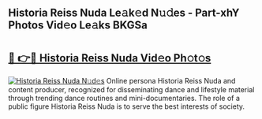 ## Historia Reiss Nuda Le𝚊k𝚎d N𝚞𝚍es - Part-xhY Photos Vid𝚎o Le𝚊ks BKGSa

# <h2><a href="http://fbg3e6f.evod.top/?m=Historia+Reiss+Nuda">🔗 👉🔴 Historia Reiss Nuda Vid𝚎o Ph𝚘t𝚘s</a></h2>

[![Historia Reiss Nuda N𝚞d𝚎s](https://i.imgur.com/8V9OHl7.gif)](http://fbg3e6f.evod.top/?m=Historia+Reiss+Nuda)
Online persona Historia Reiss Nuda and content producer, recognized for disseminating dance and lifestyle material through trending dance routines and mini-documentaries. The role of a public figure Historia Reiss Nuda is to serve the best interests of society. 
